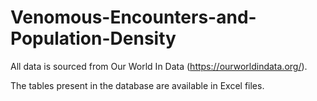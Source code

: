 # Venomous-Encounters-and-Population-Density

All data is sourced from Our World In Data (https://ourworldindata.org/).

The tables present in the database are available in Excel files.
